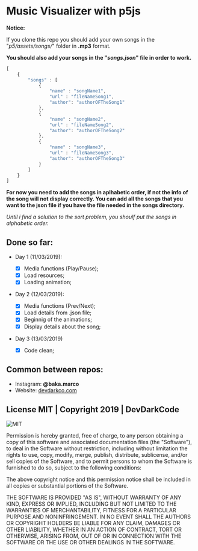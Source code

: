 # Music Visualizer with p5js

**Notice:**

If you clone this repo you should add your own songs in the "*p5/assets/songs/*" folder in **.mp3** format.

**You should also add your songs in the "*songs.json*" file in order to work.**

```javascript
[
    {
        "songs" : [
            {
                "name" : "songName1",
                "url" : "fileNameSong1",
                "author": "authorOFTheSong1"
            },
            {
                "name" : "songName2",
                "url" : "fileNameSong2",
                "author": "authorOFTheSong2"
            },
            {
                "name" : "songName3",
                "url" : "fileNameSong3",
                "author": "authorOFTheSong3"
            }
        ]
    }
]
```
**For now you need to add the songs in aplhabetic order, if not the info of the song will not display correctly. You can add all the songs that you want to the json file if you have the file needed in the songs directory.**

*Until i find a solution to the sort problem, you shoulf put the songs in alphabetic order.*

## Done so far:

* Day 1 (11/03/2019):

  - [x] Media functions (Play/Pause);
  - [x] Load resources;
  - [x] Loading animation;

* Day 2 (12/03/2019):
  - [x] Media functions (Prev/Next);
  - [x] Load details from .json file;
  - [x] Beginnig of the animations;
  - [x] Display details about the song;

* Day 3 (13/03/2019)
  - [x] Code clean;
  
## Common between repos:
  
* Instagram:
  **@baka.marco**
* Website:
  [devdarkco.com](devdarkco.com)
  
## License MIT | Copyright 2019 | DevDarkCode

![MIT](https://opensource.org/files/OSI_Approved_License.png)

Permission is hereby granted, free of charge, to any person obtaining a copy of this software and associated documentation files (the "Software"), to deal in the Software without restriction, including without limitation the rights to use, copy, modify, merge, publish, distribute, sublicense, and/or sell copies of the Software, and to permit persons to whom the Software is furnished to do so, subject to the following conditions:

The above copyright notice and this permission notice shall be included in all copies or substantial portions of the Software.

THE SOFTWARE IS PROVIDED "AS IS", WITHOUT WARRANTY OF ANY KIND, EXPRESS OR IMPLIED, INCLUDING BUT NOT LIMITED TO THE WARRANTIES OF MERCHANTABILITY, FITNESS FOR A PARTICULAR PURPOSE AND NONINFRINGEMENT. IN NO EVENT SHALL THE AUTHORS OR COPYRIGHT HOLDERS BE LIABLE FOR ANY CLAIM, DAMAGES OR OTHER LIABILITY, WHETHER IN AN ACTION OF CONTRACT, TORT OR OTHERWISE, ARISING FROM, OUT OF OR IN CONNECTION WITH THE SOFTWARE OR THE USE OR OTHER DEALINGS IN THE SOFTWARE.
